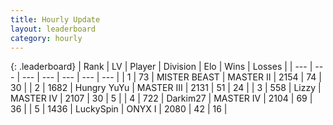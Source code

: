 ```yaml
---
title: Hourly Update
layout: leaderboard
category: hourly
---
```


{: .leaderboard}
| Rank | LV | Player | Division | Elo | Wins | Losses |
| --- | --- | --- | --- | --- | --- | --- |
| <span data-change="0">1</span> | 73 | <span title="ID: 727221">MISTER BEAST</span> | MASTER II | <span data-change="9">2154</span> | <span data-change="1">74</span> | <span data-change="0">30</span> |
| <span data-change="0">2</span> | 1682 | <span title="ID: 366840">Hungry YuYu</span> | MASTER III | <span data-change="0">2131</span> | <span data-change="0">51</span> | <span data-change="0">24</span> |
| <span data-change="0">3</span> | 558 | <span title="ID: 44257">Lizzy</span> | MASTER IV | <span data-change="0">2107</span> | <span data-change="0">30</span> | <span data-change="0">5</span> |
| <span data-change="0">4</span> | 722 | <span title="ID: 694036">Darkim27</span> | MASTER IV | <span data-change="0">2104</span> | <span data-change="0">69</span> | <span data-change="0">36</span> |
| <span data-change="0">5</span> | 1436 | <span title="ID: 498412">LuckySpin</span> | ONYX I | <span data-change="0">2080</span> | <span data-change="0">42</span> | <span data-change="0">16</span> |